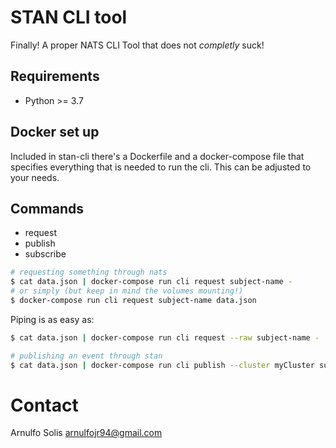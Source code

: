 # STAN CLI tool


Finally! A proper NATS CLI Tool that does not *completly* suck!

## Requirements

* Python >= 3.7

## Docker set up

Included in stan-cli there's a Dockerfile and a docker-compose file that specifies everything that is needed to run the cli.
This can be adjusted to your needs.

## Commands

* request
* publish
* subscribe

```bash
# requesting something through nats
$ cat data.json | docker-compose run cli request subject-name -
# or simply (but keep in mind the volumes mounting!)
$ docker-compose run cli request subject-name data.json
```

Piping is as easy as:

```bash
$ cat data.json | docker-compose run cli request --raw subject-name - | jq -s .
```

```bash
# publishing an event through stan
$ cat data.json | docker-compose run cli publish --cluster myCluster subject-name -
```

# Contact

Arnulfo Solis
arnulfojr94@gmail.com
